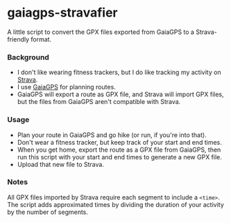 # gaiagps-stravafier

A little script to convert the GPX files exported from GaiaGPS to a Strava-friendly format.

### Background

- I don't like wearing fitness trackers, but I do like tracking my activity on [Strava](https://www.strava.com/).
- I use [GaiaGPS](https://www.gaiagps.com/) for planning routes. 
- GaiaGPS will export a route as GPX file, and Strava will import GPX files, but the files from GaiaGPS aren't compatible with Strava.

### Usage

- Plan your route in GaiaGPS and go hike (or run, if you're into that). 
- Don't wear a fitness tracker, but keep track of your start and end times.
- When you get home, export the route as a GPX file from GaiaGPS, then run this script with your start and end times to generate a new GPX file.
- Upload that new file to Strava.

### Notes

All GPX files imported by Strava require each segment to include a `<time>`. The script adds approximated times by dividing the duration of your activity by the number of segments.

